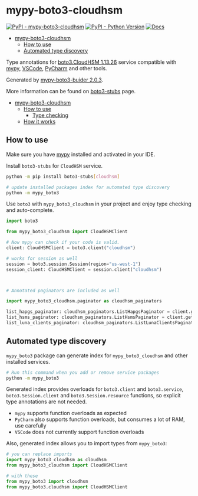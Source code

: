 # mypy-boto3-cloudhsm

[![PyPI - mypy-boto3-cloudhsm](https://img.shields.io/pypi/v/mypy-boto3-cloudhsm.svg?color=blue)](https://pypi.org/project/mypy-boto3-cloudhsm)
[![PyPI - Python Version](https://img.shields.io/pypi/pyversions/mypy-boto3-cloudhsm.svg?color=blue)](https://pypi.org/project/mypy-boto3-cloudhsm)
[![Docs](https://img.shields.io/readthedocs/mypy-boto3-builder.svg?color=blue)](https://mypy-boto3-builder.readthedocs.io/)

- [mypy-boto3-cloudhsm](#mypy-boto3-cloudhsm)
  - [How to use](#how-to-use)
  - [Automated type discovery](#automated-type-discovery)


Type annotations for
[boto3.CloudHSM 1.13.26](https://boto3.amazonaws.com/v1/documentation/api/1.13.26/reference/services/cloudhsm.html#CloudHSM) service
compatible with [mypy](https://github.com/python/mypy), [VSCode](https://code.visualstudio.com/),
[PyCharm](https://www.jetbrains.com/pycharm/) and other tools.

Generated by [mypy-boto3-buider 2.0.3](https://github.com/vemel/mypy_boto3_builder).

More information can be found on [boto3-stubs](https://pypi.org/project/boto3-stubs/) page.

- [mypy-boto3-cloudhsm](#mypy-boto3-cloudhsm)
  - [How to use](#how-to-use)
    - [Type checking](#type-checking)
  - [How it works](#how-it-works)

## How to use

Make sure you have [mypy](https://github.com/python/mypy) installed and activated in your IDE.

Install `boto3-stubs` for `CloudHSM` service.

```bash
python -m pip install boto3-stubs[cloudhsm]

# update installed packages index for automated type discovery
python -m mypy_boto3
```

Use `boto3` with `mypy_boto3_cloudhsm` in your project and enjoy type checking and auto-complete.

```python
import boto3

from mypy_boto3_cloudhsm import CloudHSMClient

# Now mypy can check if your code is valid.
client: CloudHSMClient = boto3.client("cloudhsm")

# works for session as well
session = boto3.session.Session(region="us-west-1")
session_client: CloudHSMClient = session.client("cloudhsm")



# Annotated paginators are included as well

import mypy_boto3_cloudhsm.paginator as cloudhsm_paginators

list_hapgs_paginator: cloudhsm_paginators.ListHapgsPaginator = client.get_paginator("list_hapgs")
list_hsms_paginator: cloudhsm_paginators.ListHsmsPaginator = client.get_paginator("list_hsms")
list_luna_clients_paginator: cloudhsm_paginators.ListLunaClientsPaginator = client.get_paginator("list_luna_clients")
```

## Automated type discovery

`mypy_boto3` package can generate index for `mypy_boto3_cloudhsm` and other installed services.

```bash
# Run this command when you add or remove service packages
python -m mypy_boto3
```

Generated index provides overloads for `boto3.client` and `boto3.service`,
`boto3.Session.client` and `boto3.Session.resource` functions,
so explicit type annotations are not needed.

- `mypy` supports function overloads as expected
- `PyCharm` also supports function overloads, but consumes a lot of RAM, use carefully
- `VSCode` does not currently support function overloads

Also, generated index allows you to import types from `mypy_boto3`:

```python
# you can replace imports
import mypy_boto3_cloudhsm as cloudhsm
from mypy_boto3_cloudhsm import CloudHSMClient

# with these
from mypy_boto3 import cloudhsm
from mypy_boto3.cloudhsm import CloudHSMClient
```